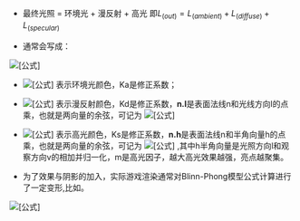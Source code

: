 - 最终光照 = 环境光 + 漫反射 + 高光
即$L_(out) = L_(ambient) + L_(diffuse) + L_(specular)$  

- 通常会写成：


![[公式]](https://www.zhihu.com/equation?tex=L_%7Bout%7D+%3D+C_%7Bambi%7Dk_a+%2Bk_dC_%7Bdiff%7D%28n.l%29+%2B+k_sC_%7Bspec%7D%28n.h%29%5Em)

- ![[公式]](https://www.zhihu.com/equation?tex=C_%7Bambi%7D) 表示环境光颜色，Ka是修正系数；

- ![[公式]](https://www.zhihu.com/equation?tex=C_%7Bdiff%7D) 表示漫反射颜色，Kd是修正系数，**n.l**是表面法线n和光线方向l的点乘，也就是两向量的余弦，可记为 ![[公式]](https://www.zhihu.com/equation?tex=cos%28%5Ctheta_l%29)
- ![[公式]](https://www.zhihu.com/equation?tex=C_%7Bspec%7D) 表示高光颜色，Ks是修正系数，**n.h**是表面法线n和半角向量h的点乘，也就是两向量的余弦，可记为 ![[公式]](https://www.zhihu.com/equation?tex=cos%28%5Ctheta_h%29) ,其中h半角向量是光照方向l和观察方向v的相加并归一化，m是高光因子，越大高光效果越强，亮点越聚集。

- 为了效果与阴影的加入，实际游戏渲染通常对Blinn-Phong模型公式计算进行了一定变形,比如。

![[公式]](https://www.zhihu.com/equation?tex=L_%7Bout%7D+%3D+C_%7Bambi%7Dk_a+%2Bk_dk_%7Bshadow%7DC_%7Bdiff%7D%280.5%2Amax%280%2C%28n.l%29%29%2B0.5%29+%2B+k_sC_%7Bspec%7Dmax%280%2C%28n.h%29%29%5Em)

